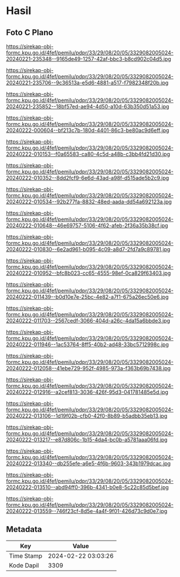 # Hasil

## Foto C Plano

https://sirekap-obj-formc.kpu.go.id/4fef/pemilu/pdpr/33/29/08/20/05/3329082005024-20240221-235348--9165de49-1257-42af-bbc3-b8cd902c04d5.jpg

https://sirekap-obj-formc.kpu.go.id/4fef/pemilu/pdpr/33/29/08/20/05/3329082005024-20240221-235706--9c36513a-e5d6-4881-a517-f7982348f20b.jpg

https://sirekap-obj-formc.kpu.go.id/4fef/pemilu/pdpr/33/29/08/20/05/3329082005024-20240221-235852--18bf57ed-ae94-4d50-a10d-63b350d51a53.jpg

https://sirekap-obj-formc.kpu.go.id/4fef/pemilu/pdpr/33/29/08/20/05/3329082005024-20240222-000604--bf213c7b-180d-4401-86c3-be80ac9d6eff.jpg

https://sirekap-obj-formc.kpu.go.id/4fef/pemilu/pdpr/33/29/08/20/05/3329082005024-20240222-010153--f0a65583-ca80-4c5d-a48b-c3bb4fd21d30.jpg

https://sirekap-obj-formc.kpu.go.id/4fef/pemilu/pdpr/33/29/08/20/05/3329082005024-20240222-010352--8dd2fcf9-6e6d-43ad-a98f-d515ade5b2c9.jpg

https://sirekap-obj-formc.kpu.go.id/4fef/pemilu/pdpr/33/29/08/20/05/3329082005024-20240222-010534--92b277fa-8832-48ed-aada-dd54a692123a.jpg

https://sirekap-obj-formc.kpu.go.id/4fef/pemilu/pdpr/33/29/08/20/05/3329082005024-20240222-010648--46e69757-5106-4f62-afeb-2f36a35b38cf.jpg

https://sirekap-obj-formc.kpu.go.id/4fef/pemilu/pdpr/33/29/08/20/05/3329082005024-20240222-010830--6e2ad961-b095-4c09-a8d7-2fd7a9c89781.jpg

https://sirekap-obj-formc.kpu.go.id/4fef/pemilu/pdpr/33/29/08/20/05/3329082005024-20240222-010952--bfc8b023-cc65-4555-98ef-0ca829f63403.jpg

https://sirekap-obj-formc.kpu.go.id/4fef/pemilu/pdpr/33/29/08/20/05/3329082005024-20240222-011439--b0d10e7e-25bc-4e82-a7f1-675a26ec50e6.jpg

https://sirekap-obj-formc.kpu.go.id/4fef/pemilu/pdpr/33/29/08/20/05/3329082005024-20240222-011703--2567cedf-3066-404d-a26c-4da15a6bbde3.jpg

https://sirekap-obj-formc.kpu.go.id/4fef/pemilu/pdpr/33/29/08/20/05/3329082005024-20240222-011946--1ac53764-8ff5-40b2-ad48-33bc5712998c.jpg

https://sirekap-obj-formc.kpu.go.id/4fef/pemilu/pdpr/33/29/08/20/05/3329082005024-20240222-012058--41ebe729-952f-4985-973a-f363b69b7438.jpg

https://sirekap-obj-formc.kpu.go.id/4fef/pemilu/pdpr/33/29/08/20/05/3329082005024-20240222-012916--a2cef813-3036-426f-95d3-041781485e5d.jpg

https://sirekap-obj-formc.kpu.go.id/4fef/pemilu/pdpr/33/29/08/20/05/3329082005024-20240222-013106--1d19f02b-cfb0-42f0-8b89-b5adbb35eb13.jpg

https://sirekap-obj-formc.kpu.go.id/4fef/pemilu/pdpr/33/29/08/20/05/3329082005024-20240222-013217--e87d806c-1b15-4da4-bc0b-a5781aaa06fd.jpg

https://sirekap-obj-formc.kpu.go.id/4fef/pemilu/pdpr/33/29/08/20/05/3329082005024-20240222-013340--db255efe-a6e5-4f6b-9603-343b1979dcac.jpg

https://sirekap-obj-formc.kpu.go.id/4fef/pemilu/pdpr/33/29/08/20/05/3329082005024-20240222-013510--abd94ff0-396b-4341-b0e8-5c22c85d5bef.jpg

https://sirekap-obj-formc.kpu.go.id/4fef/pemilu/pdpr/33/29/08/20/05/3329082005024-20240222-013559--746f23cf-8d5e-4a4f-9f01-426d73c9d0e7.jpg


## Metadata

| Key        | Value               |
| ---------- | ------------------- |
| Time Stamp | 2024-02-22 03:03:26 |
| Kode Dapil | 3309                |



